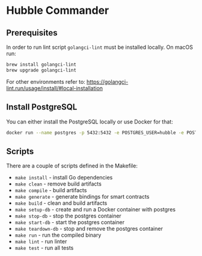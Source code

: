 # Hubble Commander

## Prerequisites

In order to run lint script `golangci-lint` must be installed locally. On macOS run:

```bash
brew install golangci-lint
brew upgrade golangci-lint
```

For other environments refer to: https://golangci-lint.run/usage/install/#local-installation

## Install PostgreSQL

You can either install the PostgreSQL locally or use Docker for that:
```bash
docker run --name postgres -p 5432:5432 -e POSTGRES_USER=hubble -e POSTGRES_PASSWORD=root -d postgres
```

## Scripts

There are a couple of scripts defined in the Makefile:

* `make install` - install Go dependencies
* `make clean` - remove build artifacts
* `make compile` - build artifacts
* `make generate` - generate bindings for smart contracts
* `make build` - clean and build artifacts
* `make setup-db` - create and run a Docker container with postgres
* `make stop-db` - stop the postgres container
* `make start-db` - start the postgres container
* `make teardown-db` - stop and remove the postgres container
* `make run` - run the compiled binary
* `make lint` - run linter
* `make test` - run all tests
